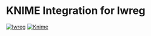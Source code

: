 # KNIME Integration for lwreg

[![lwreg](https://img.shields.io/badge/lwreg-DOI:10.1021/acs.jcim.3c00800-blue)](https://pubs.acs.org/doi/10.1021/acs.jcim.4c01133)
[![Knime](https://img.shields.io/badge/Built_with-KNIME-yellow?logo=knime)](https://www.knime.com/)
